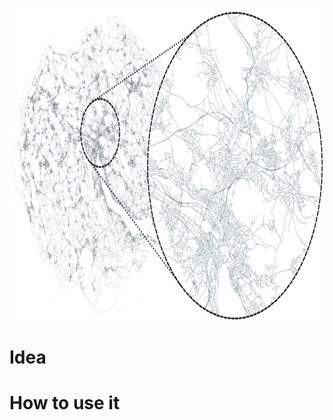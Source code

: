 <html>
<head>
  
</head>
<body>

<p align="center">
  <img width="800" height="500" src="/src/main/resources/img/RoadNet.png">
</p>

<h1>Idea</h1>
<div align="justify">
  


</div>

<h1>How to use it</h1>
<div align="justify">
  


</div>


</body>
</html>
